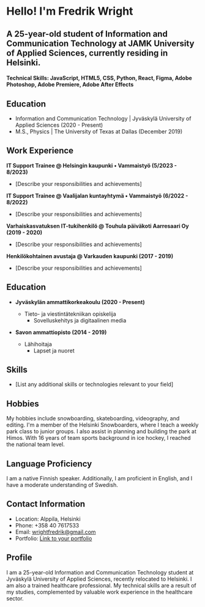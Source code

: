 # Hello! I'm Fredrik Wright
## A 25-year-old student of Information and Communication Technology at JAMK University of Applied Sciences, currently residing in Helsinki.

#### Technical Skills: JavaScript, HTML5, CSS, Python, React, Figma, Adobe Photoshop, Adobe Premiere, Adobe After Effects

## Education
- Information and Communication Technology | Jyväskylä University of Applied Sciences (2020 - Present)	
- M.S., Physics | The University of Texas at Dallas (December 2019)	

## Work Experience
**IT Support Trainee @ Helsingin kaupunki • Vammaistyö (5/2023 - 8/2023)**
- [Describe your responsibilities and achievements]

**IT Support Trainee @ Vaalijalan kuntayhtymä • Vammaistyö (6/2022 - 8/2022)**
- [Describe your responsibilities and achievements]

**Varhaiskasvatuksen IT-tukihenkilö @ Touhula päiväkoti Aarresaari Oy (2019 - 2020)**
- [Describe your responsibilities and achievements]

**Henkilökohtainen avustaja @ Varkauden kaupunki (2017 - 2019)**
- [Describe your responsibilities and achievements]

## Education
- **Jyväskylän ammattikorkeakoulu (2020 - Present)**
  - Tieto- ja viestintätekniikan opiskelija
    - Sovelluskehitys ja digitaalinen media

- **Savon ammattiopisto (2014 - 2019)**
  - Lähihoitaja
    - Lapset ja nuoret

## Skills
- [List any additional skills or technologies relevant to your field]

## Hobbies
My hobbies include snowboarding, skateboarding, videography, and editing. I'm a member of the Helsinki Snowboarders, where I teach a weekly park class to junior groups. I also assist in planning and building the park at Himos. With 16 years of team sports background in ice hockey, I reached the national team level.

## Language Proficiency
I am a native Finnish speaker. Additionally, I am proficient in English, and I have a moderate understanding of Swedish.

## Contact Information
- Location: Alppila, Helsinki
- Phone: +358 40 7617533
- Email: wrightfredrik@gmail.com
- Portfolio: [Link to your portfolio](https://student.labranet.jamk.fi/~AA4500/web_tekniikat/Harjoitusty%c3%b6sivut/)

## Profile
I am a 25-year-old Information and Communication Technology student at Jyväskylä University of Applied Sciences, recently relocated to Helsinki. I am also a trained healthcare professional. My technical skills are a result of my studies, complemented by valuable work experience in the healthcare sector.
